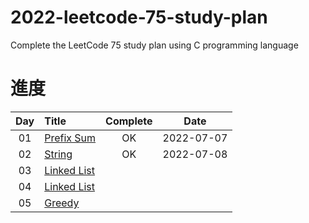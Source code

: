 # 2022-leetcode-75-study-plan
Complete the LeetCode 75 study plan using C programming language


# 進度
| Day | Title | Complete | Date |
|:----:|:---------|:-----:|:--------:|
| 01 | [Prefix Sum](https://github.com/Hsu1685/2022-leetcode-75-study-plan/blob/main/Day_01_Prefix_Sum/Day_01_Prefix_Sum.md) | OK | 2022-07-07 |
| 02 | [String](https://github.com/Hsu1685/2022-leetcode-75-study-plan/blob/main/Day_02_String/Day_02_String.md) | OK | 2022-07-08 |
| 03 | [Linked List](https://github.com/Hsu1685/2022-leetcode-75-study-plan/blob/main/) | | |
| 04 | [Linked List](https://github.com/Hsu1685/2022-leetcode-75-study-plan/blob/main/)  | | |
| 05 | [Greedy](https://github.com/Hsu1685/2022-leetcode-75-study-plan/blob/main/)  | | |
